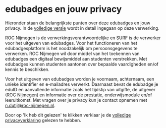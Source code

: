 # edubadges en jouw privacy

Hieronder staan de belangrijkste punten over deze edubadges en jouw privacy. In de [volledige versie](https://raw.githubusercontent.com/edubadges/privacy/master/mbo/roc-nijmegen/edubadges-formal-text-nl.md) wordt in detail ingegaan op deze verwerking.

ROC Nijmegen is de verwerkingsverantwoordelijke en SURF is de verwerker voor het uitgeven van edubadges. Voor het functioneren van het edubadgesplatform is het noodzakelijk om persoonsgegevens te verwerken. ROC Nijmegen wil door middel van het toekennen van edubadges een digitaal bewijsmiddel aan studenten verstrekken. Met edubadges kunnen studenten aantonen over bepaalde vaardigheden en/of kennis te beschikken.

Voor het uitgeven van edubadges worden je voornaam, achternaam, een unieke identifier en e-mailadres verwerkt. Daarnaast bevat de edubadge je eduID en aanvullende informatie zoals het tijdstip van uitgifte, de uitgever (ROC Nijmegen) en informatie over de prestatie, onderwijsmodule en/of leeruitkomst. Met vragen over je privacy kun je contact opnemen met [n.dutij@roc-nijmegen.nl](mailto:n.dutij@roc-nijmegen.nl).

Door op 'Ik heb dit gelezen' te klikken verklaar je de [volledige privacyverklaring](https://raw.githubusercontent.com/edubadges/privacy/master/mbo/roc-nijmegen/edubadges-formal-text-nl.md) gelezen te hebben.
